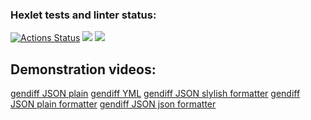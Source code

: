 ### Hexlet tests and linter status:
[![Actions Status](https://github.com/Cristikijian/frontend-project-lvl2/workflows/hexlet-check/badge.svg)](https://github.com/Cristikijian/frontend-project-lvl2/actions)
<a href="https://codeclimate.com/github/Cristikijian/frontend-project-lvl2/maintainability"><img src="https://api.codeclimate.com/v1/badges/78da56cfd9f710de2e4b/maintainability" /></a>
<a href="https://codeclimate.com/github/Cristikijian/frontend-project-lvl2/test_coverage"><img src="https://api.codeclimate.com/v1/badges/78da56cfd9f710de2e4b/test_coverage" /></a>

## Demonstration videos:

<a href="https://asciinema.org/a/kBqC7zTEeO52wNCw9y3NLxKYU">gendiff JSON plain</a>
<a href="https://asciinema.org/a/Hd3OMfXh8xoS3sJMH7xf5433J">gendiff YML</a>
<a href="https://asciinema.org/a/03VQREhVnP9ZBqvWBphFVvaTC">gendiff JSON slylish formatter</a>
<a href="https://asciinema.org/a/jmp1F7LPYlSBg4OlG0v39pH6A">gendiff JSON plain formatter</a>
<a href="https://asciinema.org/a/Kewlneg92WVDStbRN82SwZHuR">gendiff JSON json formatter</a>

